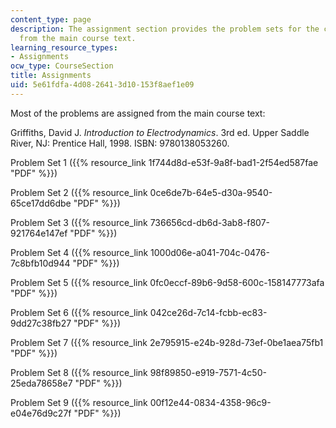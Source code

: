 ```yaml
---
content_type: page
description: The assignment section provides the problem sets for the course, assigned
  from the main course text.
learning_resource_types:
- Assignments
ocw_type: CourseSection
title: Assignments
uid: 5e61fdfa-4d08-2641-3d10-153f8aef1e09
---
```


Most of the problems are assigned from the main course text:

Griffiths, David J. _Introduction to Electrodynamics_. 3rd ed. Upper Saddle River, NJ: Prentice Hall, 1998. ISBN: 9780138053260.

Problem Set 1 ({{% resource_link 1f744d8d-e53f-9a8f-bad1-2f54ed587fae "PDF" %}})

Problem Set 2 ({{% resource_link 0ce6de7b-64e5-d30a-9540-65ce17dd6dbe "PDF" %}})

Problem Set 3 ({{% resource_link 736656cd-db6d-3ab8-f807-921764e147ef "PDF" %}})

Problem Set 4 ({{% resource_link 1000d06e-a041-704c-0476-7c8bfb10d944 "PDF" %}})

Problem Set 5 ({{% resource_link 0fc0eccf-89b6-9d58-600c-158147773afa "PDF" %}})

Problem Set 6 ({{% resource_link 042ce26d-7c14-fcbb-ec83-9dd27c38fb27 "PDF" %}})

Problem Set 7 ({{% resource_link 2e795915-e24b-928d-73ef-0be1aea75fb1 "PDF" %}})

Problem Set 8 ({{% resource_link 98f89850-e919-7571-4c50-25eda78658e7 "PDF" %}})

Problem Set 9 ({{% resource_link 00f12e44-0834-4358-96c9-e04e76d9c27f "PDF" %}})
